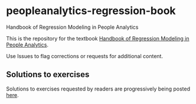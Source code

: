# peopleanalytics-regression-book
Handbook of Regression Modeling in People Analytics

This is the repository for the textbook [Handbook of Regression Modeling in People Analytics](http://peopleanalytics-regression-book.org/).  

Use Issues to flag corrections or requests for additional content.

## Solutions to exercises

Solutions to exercises requested by readers are progressively being posted [here](https://keithmcnulty.github.io/peopleanalytics-regression-book/solutions).
